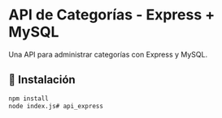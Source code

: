 # API de Categorías - Express + MySQL

Una API  para administrar categorías con Express y MySQL.

## 🚀 Instalación

```bash
npm install
node index.js# api_express
